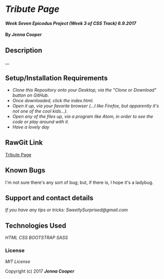 # _Tribute Page_

#### _Week Seven Epicodus Project (Week 3 of CSS Track) 6.9.2017_

#### By _**Jenna Cooper**_

## Description

__




## Setup/Installation Requirements

* _Clone this Repository onto your Desktop, via the "Clone or Download" button on GitHub._
* _Once downloaded, click the index.html._
* _Open it up, via your favorite browser (...I like Firefox, but apparently it's not one of the cool kids...)._
* _Open any of the files up, via a program like Atom, in order to see the code or play around with it._
* _Have a lovely day_

## RawGit Link
[Tribute Page](https://rawgit.com/Dahling/tribute-page/master/index.html)


## Known Bugs

I'm not sure there's any sort of bug; but, if there is, I hope it's a ladybug.

## Support and contact details

_If you have any tips or tricks: SweetlySurprised@gmail.com_

## Technologies Used

_HTML_
_CSS_
_BOOTSTRAP_
_SASS_


### License

*MIT License*

Copyright (c) 2017 **_Jenna Cooper_**
